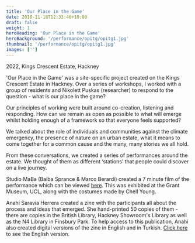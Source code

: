 ```yaml
---
title: 'Our Place in the Game'
date: 2018-11-18T12:33:46+10:00
draft: false
weight: 1
heroHeading: 'Our Place in the Game'
heroBackground: '/performance/opitg/opitg1.jpg'
thumbnail: '/performance/opitg/opitg1.jpg'
images: ['']
---
```

2022, Kings Crescent Estate, Hackney

'Our Place in the Game' was a site-specific project created on the Kings Crescent Estate in Hackney. Over a series of workshops, I worked with a group of residents and Nikolett Puskas (researcher) to respond to the question - what is our place in the game? 

Our principles of working were built around co-creation, listening and responding. How can we remain as open as possible to what will emerge whilst holding enough of a framework so that everyone feels supported? 

We talked about the role of individuals and communities against the climate emergency, the presence of nature on an urban estate, what it means to come together for a common cause and the many, many stories we all hold. 

From these conversations, we created a series of performances around the estate. We thought of them as different ‘stations’ that people could discover on a live journey.

Studio MaBa (Baiba Sprance & Marco Berardi) created a 7 minute film of the performance which can be viewed [here](https://drive.google.com/file/d/1KN9OcJHZmIU4V7OU_JZ6UCzyM0ojo0Wj/view). This was exhibited at the Grant Museum, UCL, along with the costumes made by Chell Young.

Anahí Saravia Herrera created a zine with the participants all about the process and ideas that emerged. She hand-printed 50 copies of them - there are copies in the British Library, Hackney Showroom's Library as well as the N4 Library in Finsbury Park. 
To help access to this publication, Anahi also created digital versions of the zine in English and in Turkish. [Click here]((https://drive.google.com/file/d/1Ysueyco2ZwxuapxSoWXsDcHNZWCRtG4q/view)) to see the English version.


